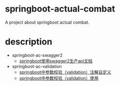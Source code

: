 # springboot-actual-combat
A project about springboot actual combat.

# description

- springboot-ac-swagger2
  - [springboot使用swagger2生产api文档](https://lazycece.github.io/2019/01/31/springboot使用swagger2生产api文档)
- springboot-ac-validation
  - [springboot中参数校验（validation）注解自定义](https://lazycece.github.io/2019/02/16/springboot中参数校验（validation）注解自定义)
  - [springboot中参数校验（validation）使用](https://lazycece.github.io/2019/02/16/springboot中参数校验（validation）使用)
